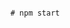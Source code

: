 
                                                                                                               
                                                                                                               # npm start
